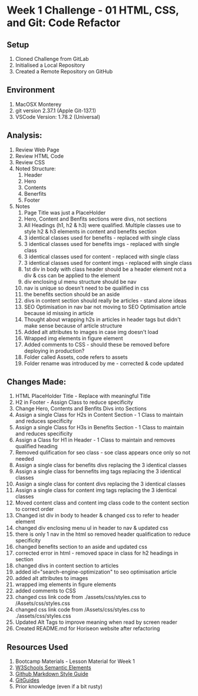 # Week 1 Challenge - 01 HTML, CSS, and Git: Code Refactor

## Setup
1. Cloned Challenge from GitLab
2. Initialised a Local Repository
3. Created a Remote Repository on GitHub

## Environment
1. MacOSX Monterey
2. git version 2.37.1 (Apple Git-137.1)
3. VSCode Version: 1.78.2 (Universal)

## Analysis:

1. Review Web Page
2. Review HTML Code
3. Review CSS
4. Noted Structure:
    1. Header
    2. Hero
    3. Contents
    4. Benerfits
    5. Footer
5. Notes
    1. Page Title was just a PlaceHolder
    2. Hero, Content and Benfits sections were divs, not sections
    3. All Headings (h1, h2 & h3) were qualified. Multiple classes use to style h2 & h3 elements in content and benefits section
    4. 3 identical classes used for benefits - replaced with single class
    5. 3 identical classes used for benefits imgs - replaced with single class
    6. 3 identical classes used for content - replaced with single class
    7. 3 identical classes used for content imgs - replaced with single class
    8. 1st div in body with class header should be a header element not a div & css can be applied to the element
    9. div enclosing ul menu structure should be nav
    10. nav is unique so doesn't need to be qualified in css
    11. the benefits section should be an aside
    12. divs in content section should really be articles - stand alone ideas
    13. SEO Optimisation in nav bar not moving to SEO Optimisation artcle because id missing in article
    14. Thought about wrapping h2s in articles in header tags but didn't make sense because of article structure
    15. Added alt attributes to images in case img doesn't load
    16. Wrapped img elements in figure element
    17. Added comments to CSS - should these be removed before deploying in production?
    18. Folder called Assets, code refers to assets
    19. Folder rename was introduced by me - corrected & code updated

## Changes Made:

1. HTML PlaceHolder Title - Replace with meaningful Title
2. H2 in Footer - Assign Class to reduce specificity
3. Change Hero, Contents and Benfits Divs into Sections
4. Assign a single Class for H2s in Content Section - 1 Class to maintain and reduces specificity
5. Assign a single Class for H3s in Benefits Section - 1 Class to maintain and reduces specificity
6. Assign a Class for H1 in Header - 1 Class to maintain and removes qualified heading
7. Removed qulification for seo class - soe class appears once only so not needed
8. Assign a single class for benefits divs replacing the 3 identical classes
9. Assign a single class for bennefits img tags replacing the 3 identical classes
10. Assign a single class for content divs replacing the 3 identical classes
11. Assign a single class for content img tags replacing the 3 identical classes 
12. Moved content class and content img class code to the content section to correct order
13. Changed ist div in body to header & changed css to refer to header element
14. changed div enclosing menu ul in header to nav & updated css
15. there is only 1 nav in the html so removed header qualification to reduce specificity
16. changed benefits section to an aside and updated css
17. corrected error in html - removed space in class for h2 headings in section
18. changed divs in content section to articles
19. added id="search-engine-optimization" to seo optimisation article
20. added alt attributes to images
21. wrapped img elements in figure elements
22. added comments to CSS
23. changed css link code from ./assets/css/styles.css to /Assets/css/styles.css
23. changed css link code from /Assets/css/styles.css to ./assets/css/styles.css
24. Updated Alt Tags to improve meaning when read by screen reader
25. Created README.md for Horiseon website after refactoring


## Resources Used

1. Bootcamp Materials - Lesson Material for Week 1
2. [W3Schools Semantic Elements][def]
3. [Github Markdown Style Guide][def2]
4. [GitGuides][def3]
5. Prior knowledge (even if a bit rusty)

[def]: https://www.w3schools.com/html/html5_semantic_elements.asp
[def2]: https://google.github.io/styleguide/docguide/style.html
[def3]: https://github.com/git-guides

